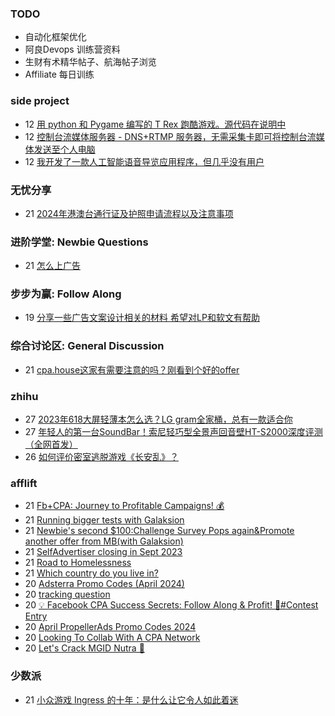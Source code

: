 ### TODO
-  自动化框架优化
-  阿良Devops 训练营资料
-  生财有术精华帖子、航海帖子浏览
-  Affiliate 每日训练

### side project
<!-- sideproject:START -->
-  12 [用 python 和 Pygame 编写的 T Rex 跑酷游戏。源代码在说明中](https://www.youtube.com/watch?v=pZySIXSelCA)
-  12 [控制台流媒体服务器 - DNS+RTMP 服务器，无需采集卡即可将控制台流媒体发送至个人电脑](https://github.com/Aioros/console-streaming-server)
-  12 [我开发了一款人工智能语音导览应用程序，但几乎没有用户](https://www.reddit.com/r/SideProject/comments/18gpp0e/ive_built_an_ai_audio_tour_app_but_have_almost_no/)<!-- sideproject:END -->


### 无忧分享
<!-- ruyo:START -->
-  21 [2024年港澳台通行证及护照申请流程以及注意事项](https://51.ruyo.net/18654.html)<!-- ruyo:END -->

### 进阶学堂: Newbie Questions
<!-- advertcn1:START -->
-  21 [怎么上广告](https://www.advertcn.com/thread-114761-1-1.html)<!-- advertcn1:END -->

### 步步为赢: Follow Along
<!-- advertcn2:START -->
-  19 [分享一些广告文案设计相关的材料 希望对LP和软文有帮助](https://www.advertcn.com/thread-114753-1-1.html)<!-- advertcn2:END -->

### 综合讨论区: General Discussion
<!-- advertcn3:START -->
-  21 [cpa.house这家有需要注意的吗？刚看到个好的offer](https://www.advertcn.com/thread-114762-1-1.html)<!-- advertcn3:END -->


### zhihu
<!-- zhihu:START -->
-  27 [2023年618大屏轻薄本怎么选？LG gram全家桶，总有一款适合你](http://zhuanlan.zhihu.com/p/632641888?utm_campaign=rss&utm_medium=rss&utm_source=rss&utm_content=title)
-  27 [年轻人的第一台SoundBar！索尼轻巧型全景声回音壁HT-S2000深度评测（全网首发）](http://zhuanlan.zhihu.com/p/630990296?utm_campaign=rss&utm_medium=rss&utm_source=rss&utm_content=title)
-  26 [如何评价密室逃脱游戏《长安乱》？](http://www.zhihu.com/question/563950552/answer/3045961312?utm_campaign=rss&utm_medium=rss&utm_source=rss&utm_content=title)<!-- zhihu:END -->

### afflift
<!-- afflift:START -->
-  21 [Fb+CPA: Journey to Profitable Campaigns! 💰](https://afflift.com/f/threads/fb-cpa-journey-to-profitable-campaigns-%F0%9F%92%B0.12907/)
-  21 [Running bigger tests with Galaksion](https://afflift.com/f/threads/running-bigger-tests-with-galaksion.12711/)
-  21 [Newbie&#39;s second $100:Challenge Survey Pops again&amp;Promote another offer from MB&lpar;with Galaksion&rpar;](https://afflift.com/f/threads/newbies-second-100-challenge-survey-pops-again-promote-another-offer-from-mb-with-galaksion.13010/)
-  21 [SelfAdvertiser closing in Sept 2023](https://afflift.com/f/threads/selfadvertiser-closing-in-sept-2023.11544/)
-  21 [Road to Homelessness](https://afflift.com/f/threads/road-to-homelessness.12858/)
-  21 [Which country do you live in?](https://afflift.com/f/threads/which-country-do-you-live-in.65/)
-  20 [Adsterra Promo Codes &lpar;April 2024&rpar;](https://afflift.com/f/threads/adsterra-promo-codes-april-2024.12961/)
-  20 [tracking question](https://afflift.com/f/threads/tracking-question.13012/)
-  20 [💡 Facebook CPA Success Secrets: Follow Along &amp; Profit! 💸#Contest Entry](https://afflift.com/f/threads/%F0%9F%92%A1-facebook-cpa-success-secrets-follow-along-profit-%F0%9F%92%B8-contest-entry.12886/)
-  20 [April PropellerAds Promo Codes 2024](https://afflift.com/f/threads/april-propellerads-promo-codes-2024.12926/)
-  20 [Looking To Collab With A CPA Network](https://afflift.com/f/threads/looking-to-collab-with-a-cpa-network.13011/)
-  20 [Let&#39;s Crack MGID Nutra 🚀](https://afflift.com/f/threads/lets-crack-mgid-nutra-%F0%9F%9A%80.12967/)<!-- afflift:END -->

### 少数派
<!-- sspai:START -->
-  21 [小众游戏 Ingress 的十年：是什么让它令人如此着迷](https://sspai.com/prime/story/ingress-ten-years)<!-- sspai:END -->
